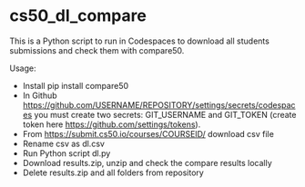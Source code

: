 # cs50_dl_compare

This is a Python script to run in Codespaces to download all students submissions and check them with compare50.

Usage:

* Install pip install compare50
* In Github https://github.com/USERNAME/REPOSITORY/settings/secrets/codespaces you must create two secrets: GIT_USERNAME and GIT_TOKEN (create token here https://github.com/settings/tokens).
* From https://submit.cs50.io/courses/COURSEID/ download csv file
* Rename csv as dl.csv 
* Run Python script dl.py
* Download results.zip, unzip and check the compare results locally
* Delete results.zip and all folders from repository
